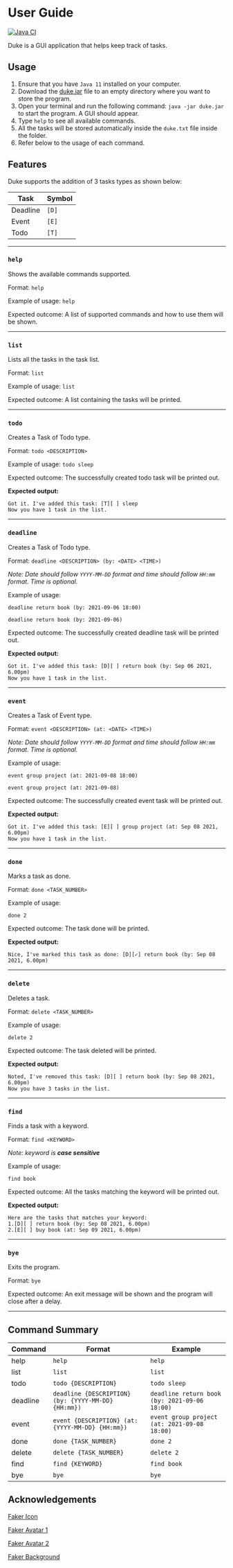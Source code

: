 # User Guide

[![Java CI](https://github.com/James-Kua/ip/actions/workflows/gradle.yml/badge.svg)](https://github.com/James-Kua/ip/actions/workflows/gradle.yml)

Duke is a GUI application that helps keep track of tasks. 

## Usage
1. Ensure that you have `Java 11` installed on your computer.
2. Download the [duke.jar](https://github.com/James-Kua/ip/releases/tag/A-Release) file to an empty directory where you want to store the program.
3. Open your terminal and run the following command: `java -jar duke.jar` to start the program. A GUI should appear.
4. Type `help` to see all available commands.
5. All the tasks will be stored automatically inside the `duke.txt` file inside the folder.
6. Refer below to the usage of each command.

## Features 

Duke supports the addition of 3 tasks types as shown below:

| Task         | Symbol      |
|--------------|-------------|
|Deadline      |`[D]`        |
|Event         |`[E]`        |
|Todo          |`[T]`        |


***


### `help`

Shows the available commands supported.

Format: `help`

Example of usage:
`help`

Expected outcome:
A list of supported commands and how to use them will be shown. 


***


### `list`

Lists all the tasks in the task list. 

Format: `list`

Example of usage:
`list`

Expected outcome:
A list containing the tasks will be printed. 

***


### `todo`

Creates a Task of Todo type. 

Format: `todo <DESCRIPTION>`

Example of usage: 
`todo sleep`

Expected outcome: 
The successfully created todo task will be printed out.

**Expected output:**
```
Got it. I've added this task: [T][ ] sleep 
Now you have 1 task in the list.
```

***


### `deadline`

Creates a Task of Todo type. 

Format: `deadline <DESCRIPTION> (by: <DATE> <TIME>)`

*Note: Date should follow `YYYY-MM-DD` format and time should follow `HH:mm` format. Time is optional.* 

Example of usage: 

`deadline return book (by: 2021-09-06 18:00)` 

`deadline return book (by: 2021-09-06)`

Expected outcome: 
The successfully created deadline task will be printed out.

**Expected output:**
```
Got it. I've added this task: [D][ ] return book (by: Sep 06 2021, 6.00pm) 
Now you have 1 task in the list.
```

***


### `event`

Creates a Task of Event type. 

Format: `event <DESCRIPTION> (at: <DATE> <TIME>)`

*Note: Date should follow `YYYY-MM-DD` format and time should follow `HH:mm` format. Time is optional.* 

Example of usage: 

`event group project (at: 2021-09-08 18:00)`

`event group project (at: 2021-09-08)`

Expected outcome: 
The successfully created event task will be printed out.

**Expected output:**
```
Got it. I've added this task: [E][ ] group project (at: Sep 08 2021, 6.00pm) 
Now you have 1 task in the list.
```

***


### `done`

Marks a task as done.

Format: `done <TASK_NUMBER>`

Example of usage: 

`done 2`

Expected outcome: 
The task done will be printed.

**Expected output:**
```
Nice, I've marked this task as done: [D][✓] return book (by: Sep 08 2021, 6.00pm) 
```

***


### `delete`

Deletes a task.

Format: `delete <TASK_NUMBER>`

Example of usage: 

`delete 2`

Expected outcome: 
The task deleted will be printed.

**Expected output:**
```
Noted, I've removed this task: [D][ ] return book (by: Sep 08 2021, 6.00pm) 
Now you have 3 tasks in the list.
```

***


### `find`

Finds a task with a keyword.

Format: `find <KEYWORD>`

*Note: keyword is **case sensitive***

Example of usage: 

`find book`

Expected outcome: 
All the tasks matching the keyword will be printed out.

**Expected output:**
```
Here are the tasks that matches your keyword: 
1.[D][ ] return book (by: Sep 08 2021, 6.00pm) 
2.[E][ ] buy book (at: Sep 09 2021, 6.00pm) 
```

***


### `bye`

Exits the program. 

Format: `bye`

Expected outcome: An exit message will be shown and the program will close after a delay.


***


## Command Summary

| Command      | Format                                               | Example                                       |
|--------------|------------------------------------------------------| ----------------------------------------------|
| help         | `help`                                               | `help`                                        |
| list         | `list`                                               | `list`                                        |
| todo         | `todo {DESCRIPTION}`                                 | `todo sleep`                                  |
| deadline     | `deadline {DESCRIPTION} (by: {YYYY-MM-DD} {HH:mm})`  | `deadline return book (by: 2021-09-06 18:00)` |
| event        | `event {DESCRIPTION} (at: {YYYY-MM-DD} {HH:mm})`     | `event group project (at: 2021-09-08 18:00)`  |
| done         | `done {TASK_NUMBER}`                                 | `done 2`                                      |
| delete       | `delete {TASK_NUMBER}`                               | `delete 2`                                    |
| find         | `find {KEYWORD}`                                     | `find book`                                   |
| bye          | `bye`                                                | `bye`                                         |



## Acknowledgements
[Faker Icon](https://skt-faker.tumblr.com/post/161856846188/skt-chibi-iconsmore-skt-faker-sky-peanut)

[Faker Avatar 1](https://www.pngfind.com/mpng/hRhRomi_vave-skt-fan-art-faker-hd-png-download/)

[Faker Avatar 2](https://www.artstation.com/artwork/xz6GKE)

[Faker Background](https://skt-faker.tumblr.com/post/170861397283/galio-skill-guid-r-heros-entrance)

